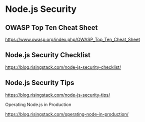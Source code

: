 # Node.js Security




## OWASP Top Ten Cheat Sheet

https://www.owasp.org/index.php/OWASP_Top_Ten_Cheat_Sheet



## Node.js Security Checklist

https://blog.risingstack.com/node-js-security-checklist/


## Node.js Security Tips

https://blog.risingstack.com/node-js-security-tips/



Operating Node.js in Production

https://blog.risingstack.com/operating-node-in-production/









